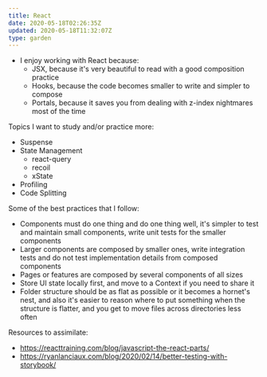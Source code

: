 ```yaml
---
title: React
date: 2020-05-18T02:26:35Z
updated: 2020-05-18T11:32:07Z
type: garden
---
```


- I enjoy working with React because:
  - JSX, because it's very beautiful to read with a good composition practice
  - Hooks, because the code becomes smaller to write and simpler to compose
  - Portals, because it saves you from dealing with z-index nightmares most of the time

Topics I want to study and/or practice more:

- Suspense
- State Management
  - react-query
  - recoil
  - xState
- Profiling
- Code Splitting

Some of the best practices that I follow:

- Components must do one thing and do one thing well, it's simpler to test and maintain small components, write unit tests for the smaller components
- Larger components are composed by smaller ones, write integration tests and do not test implementation details from composed components
- Pages or features are composed by several components of all sizes
- Store UI state locally first, and move to a Context if you need to share it
- Folder structure should be as flat as possible or it becomes a hornet's nest, and also it's easier to reason where to put something when the structure is flatter, and you get to move files across directories less often

Resources to assimilate:

- https://reacttraining.com/blog/javascript-the-react-parts/
- https://ryanlanciaux.com/blog/2020/02/14/better-testing-with-storybook/
